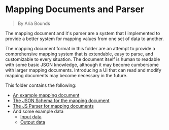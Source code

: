 # Mapping Documents and Parser

> By Aria Bounds

The mapping document and it's parser are a system that I implemented
to provide a better system for mapping values from one set of data
to another.

The mapping document format in this folder are an attempt to provide a comprehensive
mapping system that is extendable, easy to parse, and customizable to every situation.
The document itself is human to readable with some basic JSON knowledge, although it
may become cumbersome with larger mapping documents. Introducing a UI that can read
and modify mapping documents may become necessary in the future.

This folder contains the following:

- [An example mapping document](./map-doc.json)
- [The JSON Schema for the mapping document](./map-doc-schema.json)
- [The JS Parser for mapping documents](./map-doc-parser.js)
- And some example data
  - [Input data](./pay-emp.json)
  - [Output data](./van-emp.json)
